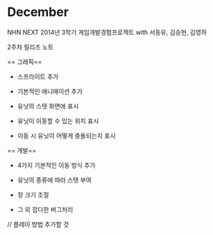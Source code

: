 December
========

NHN NEXT 2014년 3학기 게임개발경험프로젝트 with 서동유, 김승현, 김영하

2주차 릴리즈 노트

== 그래픽==

- 스프라이트 추가

- 기본적인 애니매이션 추가

- 유닛의 스탯 화면에 표시

- 유닛이 이동할 수 있는 위치 표시

- 이동 시 유닛이 어떻게 충돌되는지 표시


== 개발==

- 4가지 기본적인 이동 방식 추가

- 유닛의 종류에 따라 스탯 부여

- 창 크기 조절

- 그 외 잡다한 버그처리


// 플레이 방법 추가할 것

